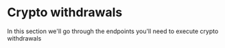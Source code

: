 # Crypto withdrawals

In this section we'll go through the endpoints you'll need to execute crypto withdrawals

